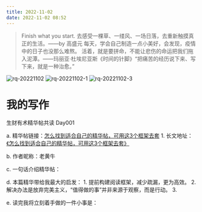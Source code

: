 ```yaml
---
title: 2022-11-02
date: 2022-11-02 08:52
---
```


> Finish what you start.
> 去感受一棵草、一缕风、一场日落，去重新触摸真正的生活。——by 高盛元
> 每天，学会自己制造一点小美好，会发现，疫情中的日子也没那么难熬。
> 活着，就是要拼命，不能让悲伤的命运把我们拖入泥潭。——玛丽亚·杜埃尼亚斯《时间的针脚》 ​​​​
> “把痛苦的经历说下来、写下来，就是一种治愈。”

![rq-20221102](http://images.iotop.work/upic/2022112-rq-20221102.jpg)
![rq-20221102-1](http://images.iotop.work/upic/2022112-rq-20221102-1.jpg)
![rq-20221102-3](http://images.iotop.work/upic/2022112-rq-20221102-3.jpg)

# 我的写作

生财有术精华帖共读 Day001

a. 精华帖链接：[怎么找到适合自己的精华帖，可用这3个框架去套](https://wx.zsxq.com/dweb2/index/topic_detail/585581522488524)
    1. 长文地址：[《怎么找到适合自己的精华帖，可用这3个框架去套》](https://articles.zsxq.com/id_fdzmgvfkbmrf.html)

b. 作者昵称：老黄牛

c. 一句话介绍精华帖：

d. 本篇精华带给我最大的启发：
    1. 提前构建阅读框架，减少疏漏，更为高效。
    2. 解决办法是放弃完美主义，“值得做的事”并非来源于观察，而是行动。
    3. 

e. 读完我将立刻着手做的一件小事是：
